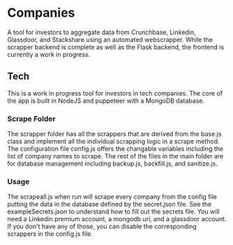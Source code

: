 # Companies
A tool for investors to aggregate data from Crunchbase, Linkedin, Glassdoor, and Stackshare using an automated webscrapper. While the scrapper backend is complete as well as the Flask backend, the frontend is currently a work in progress.  

## Tech 
This is a work in progress tool for investors in tech companies. The core of the app is built in NodeJS and puppeteer with a MongoDB database. 

### Scrape Folder
The scrapper folder has all the scrappers that are derived from the base.js class and implement all the individual scrapping logic in a scrape method. The configuration file config.js offers the changable variables including the list of company names to scrape. The rest of the files in the main folder are for database management including backup.js, backfill.js, and sanitize.js. 

### Usage
The scrapeall.js when run will scrape every company from the config file putting the data in the database defined by the secret.json file. See the exampleSecrets.json to understand how to fill out the secrets file. You will need a Linkedin premium account, a mongodb uri, and a glassdoor account. If you don't have any of those, you can disable the corresponding scrappers in the config.js file. 
